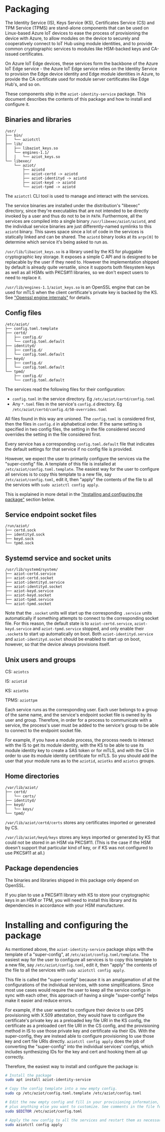 # Packaging

The Identity Service (IS), Keys Service (KS), Certificates Service (CS) and TPM Service (TPMS) are stand-alone components that can be used on Linux-based Azure IoT devices to ease the process of provisioning the device with Azure, to allow modules on the device to securely and cooperatively connect to IoT Hub using module identities, and to provide common cryptographic services to modules like HSM-backed keys and CA-issued certificates.

On Azure IoT Edge devices, these services form the backbone of the Azure IoT Edge service - the Azure IoT Edge service relies on the Identity Service to provision the Edge device identity and Edge module identities in Azure, to provide the CA certificate used for module server certificates like Edge Hub's, and so on.

These components ship in the `aziot-identity-service` package. This document describes the contents of this package and how to install and configure it.


## Binaries and libraries

```
/usr/
├── bin/
│   └── aziotctl
├── lib/
│   ├── libaziot_keys.so
│   └── engines-1.1/
│   │   └── aziot_keys.so
└── libexec/
    └── aziot/
        ├── aziotd
        ├── aziot-certd -> aziotd
        ├── aziot-identityd -> aziotd
        ├── aziot-keyd -> aziotd
        └── aziot-tpmd -> aziotd
```

The `aziotctl` CLI tool is used to manage and interact with the services.

The service binaries are installed under the distribution's "libexec" directory, since they're executables that are not intended to be directly invoked by a user and thus do not to be in `PATH`. Furthermore, all the services are compiled into a single binary `/usr/libexec/aziot/aziotd`, and the individual service binaries are just
differently-named symlinks to this `aziotd` binary. This saves space since a lot of code in the services is statically linked and can be shared. The `aziotd` binary looks at its `argv[0]` to determine which service it's being asked to run as.

`/usr/lib/libaziot_keys.so` is a library used by the KS for pluggable cryptographic key storage. It exposes a simple C API and is designed to be replacable by the user if they need to. However the implementation shipped by default is already quite versatile, since it supports both filesystem keys as well as all HSMs with PKCS#11 libraries, so we don't expect users to need to replace it.

`/usr/lib/engines-1.1/aziot_keys.so` is an OpenSSL engine that can be used for mTLS when the client certificate's private key is backed by the KS. See ["Openssl engine internals"](openssl-engine-internals.md) for details.


## Config files


```
/etc/aziot/
├── config.toml.template
├── certd/
│   ├── config.d/
│   └── config.toml.default
├── identityd/
│   ├── config.d/
│   └── config.toml.default
├── keyd/
│   ├── config.d/
│   └── config.toml.default
└── tpmd/
    ├── config.d/
    └── config.toml.default
```

The services read the following files for their configuration:
- `config.toml` in the service directory. Eg `/etc/aziot/certd/config.toml`
- Any `*.toml` files in the service's `config.d` directory. Eg `/etc/aziot/certd/config.d/50-overrides.toml`

All files found in this way are unioned. The `config.toml` is considered first, then the files in `config.d` in alphabetical order. If the same setting is specified in two config files, the setting in the file considered second overrides the setting in the file considered first.

Every service has a corresponding `config.toml.default` file that indicates the default settings for that service if no config file is provided.

However, we expect the user to primarily configure the services via the "super-config" file. A template of this file is installed at `/etc/aziot/config.toml.template`. The easiest way for the user to configure all services is to copy this template to a new file, say `/etc/aziot/config.toml`, edit it, then "apply" the contents of the file to all the services with `sudo aziotctl config apply`.

This is explained in more detail in the ["Installing and configuring the package"](#installing-and-configuring-the-package) section below.


## Service endpoint socket files

```
/run/aziot/
├── certd.sock
├── identityd.sock
├── keyd.sock
└── tpmd.sock
```


## Systemd service and socket units

```
/usr/lib/systemd/system/
├── aziot-certd.service
├── aziot-certd.socket
├── aziot-identityd.service
├── aziot-identityd.socket
├── aziot-keyd.service
├── aziot-keyd.socket
├── aziot-tpmd.service
└── aziot-tpmd.socket
```

Note that the `.socket` units will start up the corresponding `.service` units automatically if something attempts to connect to the corresponding socket file. For this reason, the default state is to `aziot-certd.service`, `aziot-keyd.service` and `aziot-tpmd.service` stopped, and only enable their `.socket`s to start up automatically on boot. Both `aziot-identityd.service` and `aziot-identityd.socket` should be enabled to start up on boot, however, so that the device always provisions itself.


## Unix users and groups

CS: `aziotcs`

IS: `aziotid`

KS: `aziotks`

TPMS: `aziottpm`

Each service runs as the corresponding user. Each user belongs to a group of the same name, and the service's endpoint socket file is owned by its user and group. Therefore, in order for a process to communicate with a service, the process's user must be added to the service's group to be able to connect to the endpoint socket file.

For example, if you have a module process, the process needs to interact with the IS to get its module identity, with the KS to be able to use its module identity key to create a SAS token or for mTLS, and with the CS in order to use its module identity certificate for mTLS. So you should add the user that your module runs as to the `aziotid`, `aziotks` and `aziotcs` groups.


## Home directories

```
/var/lib/aziot/
├── certd/
│   └── certs/
├── identityd/
├── keyd/
│   └── keys/
└── tpmd/
```

`/var/lib/aziot/certd/certs` stores any certificates imported or generated by CS.

`/var/lib/aziot/keyd/keys` stores any keys imported or generated by KS that could not be stored in an HSM via PKCS#11. (This is the case if the HSM doesn't support that particular kind of key, or if KS was not configured to use PKCS#11 at all.)


## Package dependencies

The binaries and libraries shipped in this package only depend on OpenSSL.

If you plan to use a PKCS#11 library with KS to store your cryptographic keys in an HSM or TPM, you will need to install this library and its dependencies in accordance with your HSM manufacturer.


# Installing and configuring the package

As mentioned above, the `aziot-identity-service` package ships with the template of a "super-config", at `/etc/aziot/config.toml/template`. The easiest way for the user to configure all services is to copy this template to a new file, say `/etc/aziot/config.toml`, edit it, then "apply" the contents of the file to all the services with `sudo aziotctl config apply`.

This file is called the "super-config" because it is an amalgamation of all the configurations of the individual services, with some simplifications. Since most use cases would require the user to keep all the service configs in sync with each other, this approach of having a single "super-config" helps make it easier and reduce errors.

For example, if the user wanted to configure their device to use DPS provisioning with X.509 attestation, they would have to configure the certificate's private key as a preloaded key file URI in the KS config, the certificate as a preloaded cert file URI in the CS config, and the provisioning method in IS to use those private key and certificate via their IDs. With the super-config, they are instead able to configure provisioning to use those key and cert file URIs directly. `aziotctl config apply` does the job of converting the "super-config" into the individual services' configs, which includes synthesizing IDs for the key and cert and hooking them all up correctly.

Therefore, the easiest way to install and configure the package is:

```sh
# Install the package
sudo apt install aziot-identity-service

# Copy the config template into a new empty config.
sudo cp /etc/aziot/config.toml.template /etc/aziot/config.toml

# Edit the new empty config and fill in your provisioning information,
# plus anything else you want to customize. See comments in the file for details.
sudo $EDITOR /etc/aziot/config.toml

# Apply the new config to all the services and restart them as necessary.
sudo aziotctl config apply
```
